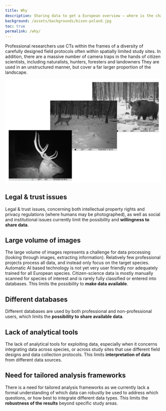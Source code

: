 ```yaml
---
title: Why
description: Sharing data to get a European overview – where is the challenge?
background: /assets/backgrounds/bison-poland.jpg
toc: true
permalink: /why/
---
```


Professional researchers use CTs within the frames of a diversity of carefully designed field protocols often within spatially limited study sites. In addition, there are a massive number of camera traps in the hands of citizen scientists, including naturalists, hunters, foresters and landowners They are used in an unstructured manner, but cover a far larger proportion of the landscape.

![Three camera trap images](/assets/images/three-cameratrap-images.png)

## Legal & trust issues

Legal & trust issues, concerning both intellectual property rights and privacy regulations (where humans may be photographed), as well as social and institutional issues currently limit the possibility and **willingness to share data**.

## Large volume of images

The large volume of images represents a challenge for data processing (looking through images, extracting information). Relatively few professional projects process all data, and instead only focus on the target species. Automatic AI based technology is not yet very user friendly nor adequately trained for all European species. Citizen-science data is mostly manually scanned for species of interest and is rarely fully classified or entered into databases. This limits the possibility to **make data available**.

## Different databases

Different databases are used by both professional and non-professional users, which limits the **possibility to** **share available data**.

## Lack of analytical tools

The lack of analytical tools for exploiting data, especially when it concerns integrating data across species, or across study sites that use different field designs and data collection protocols. This limits **interpretation of data** from different data sources.

## Need for tailored analysis frameworks

There is a need for tailored analysis frameworks as we currently lack a formal understanding of which data can robustly be used to address which questions, or how best to integrate different data types. This limits the **robustness of the results** beyond specific study areas.
